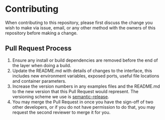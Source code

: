 # Contributing

When contributing to this repository, please first discuss the change you wish to make via issue,
email, or any other method with the owners of this repository before making a change.

## Pull Request Process

1. Ensure any install or build dependencies are removed before the end of the layer when doing a
   build.
2. Update the README.md with details of changes to the interface, this includes new environment
   variables, exposed ports, useful file locations and container parameters.
3. Increase the version numbers in any examples files and the README.md to the new version that this
   Pull Request would represent. The versioning scheme we use is [semantic-release](https://github.com/semantic-release/semantic-release#readme).
4. You may merge the Pull Request in once you have the sign-off of two other developers, or if you
   do not have permission to do that, you may request the second reviewer to merge it for you.
